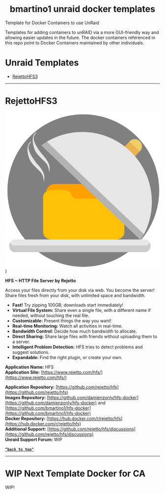 <h1 align="center" id="heading"> bmartino1 unraid docker templates </h1>

Template for Docker Containers to use UnRaid

Templates for adding containers to unRAID via a more GUI-friendly way and allowing easier updates in the future. The docker containers referenced in this repo point to Docker Containers maintained by other individuals.

# Unraid Templates

- [RejettoHFS3](#RejettoHFS3)

---

# RejettoHFS3

![RejettoHFS3](https://raw.githubusercontent.com/bmartino1/unraid-docker-templates/refs/heads/main/images/rejettohfs.png))

**HFS ~ HTTP File Server by Rejetto**

Access your files directly from your disk via web. You become the server! Share files fresh from your disk, with unlimited space and bandwidth.

- **Fast!** Try zipping 100GB; downloads start immediately!
- **Virtual File System:** Share even a single file, with a different name if needed, without touching the real file.
- **Customizable:** Present things the way you want!
- **Real-time Monitoring:** Watch all activities in real-time.
- **Bandwidth Control:** Decide how much bandwidth to allocate.
- **Direct Sharing:** Share large files with friends without uploading them to a server.
- **Intelligent Problem Detection:** HFS tries to detect problems and suggest solutions.
- **Expandable:** Find the right plugin, or create your own.

**Application Name:** HFS  
**Application Site:** [https://www.rejetto.com/hfs/](https://www.rejetto.com/hfs/)

**Application Repository:** [https://github.com/rejetto/hfs](https://github.com/rejetto/hfs)  
**Images Repository:** [https://github.com/damienzonly/hfs-docker](https://github.com/damienzonly/hfs-docker) and [https://github.com/bmartino1/hfs-docker](https://github.com/bmartino1/hfs-docker)  
**Docker Repository:** [https://hub.docker.com/r/rejetto/hfs](https://hub.docker.com/r/rejetto/hfs)  
**Additional Support:** [https://github.com/rejetto/hfs/discussions](https://github.com/rejetto/hfs/discussions)  
**Unraid Support Forum:** WIP

**[`^back to top^`](#unraid-templates)**

---

# WIP Next Template Docker for CA
WIP!
